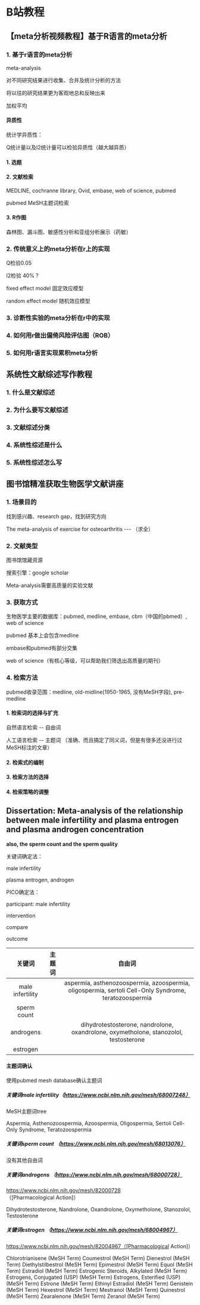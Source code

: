 # B站教程



## 【meta分析视频教程】基于R语言的meta分析

### 1. 基于r语言的meta分析

meta-analysis

对不同研究结果进行收集、合并及统计分析的方法

将以往的研究结果更为客观地总和反映出来

加权平均



#### 异质性

统计学异质性：

Q统计量以及I2统计量可以检验异质性（越大越异质）



#### 1. 选题

#### 2. 文献检索

MEDLINE, cochranne library, Ovid, embase, web of science, pubmed

pubmed MeSH主题词检索

#### 3. R作图

森林图、漏斗图、敏感性分析和亚组分析展示（药敏）





### 2. 传统意义上的meta分析在r上的实现

Q检验0.05

I2检验 40%？

fixed effect model 固定效应模型

random effect model 随机效应模型





### 3. 诊断性实验的meta分析在r中的实现







### 4. 如何用r做出偏倚风险评估图（ROB）







### 5. 如何用r语言实现累积meta分析













## 



## 系统性文献综述写作教程

### 1. 什么是文献综述





### 2. 为什么要写文献综述







### 3. 文献综述分类





### 4. 系统性综述是什么









### 5. 系统性综述怎么写







## 图书馆精准获取生物医学文献讲座

### 1. 场景目的

找到感兴趣、research gap，找到研究方向

The meta-analysis of exercise for osteoarthritis --- （求全）









### 2. 文献类型

图书馆馆藏资源

搜索引擎：google scholar



Meta-analysis需要高质量的实验文献









### 3. 获取方式



生物医学主要的数据库：pubmed, medline, embase, cbm（中国的pbmed）, web of science



pubmed 基本上会包含medline

embase和pubmed有部分交集

web of science（有核心等级，可以帮助我们筛选出高质量的期刊）







### 4. 检索方法

pubmed收录范围：medline, old-midline(1950-1965, 没有MeSH字段), pre-medline 



#### 1. 检索词的选择与扩充

自然语言检索 -- 自由词

人工语言检索 -- 主题词 （准确、而且搞定了同义词，但是有很多还没进行过MeSH标注的文章）







#### 2. 检索式的编制







#### 3. 检索方法的选择











#### 4. 检索策略的调整





## Dissertation: Meta-analysis of the relationship between male infertility and plasma entrogen and plasma androgen concentration



**also, the sperm count and the sperm quality**





关键词确定法：

male infertility

plasma entrogen, androgen



PICO确定法：

participant: male infertility

intervention

compare

 outcome











|      关键词      | 主题词 |                            自由词                            |
| :--------------: | :----: | :----------------------------------------------------------: |
| male infertility |        | aspermia, asthenozoospermia, azoospermia, oligospermia, sertoli Cell-Only Syndrome, teratozoospermia |
|   sperm count    |        |                                                              |
|    androgens     |        | dihydrotestosterone, nandrolone, oxandrolone, oxymetholone, stanozolol, testosterone |
|     estrogen     |        |                                                              |



#### 主题词确认

使用pubmed mesh database确认主题词



##### 关键词male infertility（https://www.ncbi.nlm.nih.gov/mesh/68007248）

MeSH主题词tree

Aspermia, Asthenozoospermia, Azoospermia, Oligospermia, Sertoli Cell-Only Syndrome, Teratozoospermia



##### 关键词sperm count （https://www.ncbi.nlm.nih.gov/mesh/68013076）

没有其他自由词



##### 关键词androgens （https://www.ncbi.nlm.nih.gov/mesh/68000728）

https://www.ncbi.nlm.nih.gov/mesh/82000728 （[Pharmacological Action]）

Dihydrotestosterone, Nandrolone, Oxandrolone, Oxymetholone, Stanozolol, Testosterone



##### 关键词estrogen （https://www.ncbi.nlm.nih.gov/mesh/68004967）

https://www.ncbi.nlm.nih.gov/mesh/82004967（[Pharmacological Action]）


Chlorotrianisene (MeSH Term)
Coumestrol (MeSH Term)
Dienestrol (MeSH Term)
Diethylstilbestrol (MeSH Term)
Epimestrol (MeSH Term)
Equol (MeSH Term)
Estradiol (MeSH Term)
Estrogenic Steroids, Alkylated (MeSH Term)
Estrogens, Conjugated (USP) (MeSH Term)
Estrogens, Esterified (USP) (MeSH Term)
Estrone (MeSH Term)
Ethinyl Estradiol (MeSH Term)
Genistein (MeSH Term)
Hexestrol (MeSH Term)
Mestranol (MeSH Term)
Quinestrol (MeSH Term)
Zearalenone (MeSH Term)
Zeranol (MeSH Term)
